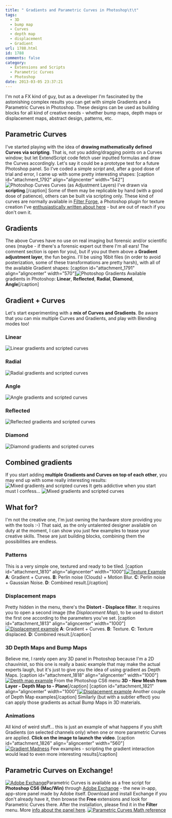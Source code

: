```yaml
---
title: " Gradients and Parametric Curves in Photoshop\t\t"
tags:
  - 3D
  - bump map
  - Curves
  - depth map
  - displacement
  - Gradient
url: 1788.html
id: 1788
comments: false
category:
  - Extensions and Scripts
  - Parametric Curves
  - Photoshop
date: 2013-03-05 23:37:21
---
```


I'm not a FX kind of guy, but as a developer I'm fascinated by the astonishing complex results you can get with simple Gradients and a Parametric Curves in Photoshop. These designs can be used as building blocks for all kind of creative needs - whether bump maps, depth maps or displacement maps, abstract design, patterns, etc. 

Parametric Curves
-----------------

I've started playing with the idea of **drawing mathematically defined Curves via scripting**. That is, not you adding/dragging points on a Curves window; but let ExtendScript code fetch user inputted formulas and draw the Curves accordingly. Let's say it could be a prototype test for a future Photoshop panel. So I've coded a simple _script_ and, after a good dose of trial and error, I came up with some pretty interesting shapes: \[caption id="attachment_1792" align="aligncenter" width="542"\]![Photoshop Curves](http://localhost:8888/wp-content/uploads/2013/03/curves.gif) Curves (as Adjustment Layers) I've drawn via **scripting**.\[/caption\] Some of them may be replicable by hand (with a good dose of patience), others can be built via scripting only. These kind of curves are normally available in [Filter Forge](http://www.filterforge.com/?affiliateid=200188983 "Filter Forge Photoshop plugin"), a Photoshop plugin for texture creation I've [enthusiastically written about here](http://localhost:8888/2013/02/introducing-filter-forge-for-photoshop/ "Introducing Filter Forge") \- but are out of reach if you don't own it.

Gradients
---------

The above Curves have no use on real imaging but forensic and/or scientific ones (maybe - if there's a forensic expert out there I'm all ears! The comment section is open for you), but if you put them above a **Gradient adjustment layer**, the fun begins. I'll be using 16bit files (in order to avoid posterization, some of these transformations are pretty harsh), with all of the available Gradient shapes: \[caption id="attachment_1791" align="aligncenter" width="570"\]![Photoshop Gradients](http://localhost:8888/wp-content/uploads/2013/03/gradients.png) Available gradients in Photoshop: **Linear**, **Reflected**, **Radial**, **Diamond**, **Angle**\[/caption\]

Gradient + Curves
-----------------

Let's start experimenting with a **mix of Curves and Gradients**. Be aware that you can mix multiple Curves and Gradients, and play with Blending modes too!

### Linear

![Linear gradients and scripted curves](http://localhost:8888/wp-content/uploads/2013/03/Linear.jpg)

### Radial

![Radial gradients and scripted curves](http://localhost:8888/wp-content/uploads/2013/03/Radial.jpg)

### Angle

![Angle gradients and scripted curves](http://localhost:8888/wp-content/uploads/2013/03/Angle.jpg)

### Reflected

![Reflected gradients and scripted curves](http://localhost:8888/wp-content/uploads/2013/03/Reflected.jpg)

### Diamond

![Diamond gradients and scripted curves](http://localhost:8888/wp-content/uploads/2013/03/Diamond.jpg)

Combined gradients
------------------

If you start adding **multiple Gradients and Curves on top of each other**, you may end up with some really interesting results: ![Mixed gradients and scripted curves](http://localhost:8888/wp-content/uploads/2013/03/Mixed_01.jpg) It gets addictive when you start must I confess... ![Mixed gradients and scripted curves](http://localhost:8888/wp-content/uploads/2013/03/Mixed_02.jpg)

What for?
---------

I'm not the creative one, I'm just owning the hardware store providing you with the tools :-) That said, as the only untalented designer available on duty at the moment, I can show you just few examples to tease your creative skills. These are just building blocks, combining them the possibilities are endless.

### Patterns

This is a very simple one, textured and ready to be tiled. \[caption id="attachment_1810" align="aligncenter" width="1000"\][![Texture Example](http://localhost:8888/wp-content/uploads/2013/03/Texture_example.jpg)](http://localhost:8888/wp-content/uploads/2013/03/Texture_example.jpg) **A**: Gradient + Curves. **B**: Perlin noise (Clouds) + Motion Blur. **C**: Perlin noise + Gaussian Noise. **D**: Combined result.\[/caption\]

### Displacement maps

Pretty hidden in the menu, there's the **Distort - Displace filter**. It requires you to open a second image (the _Displacement Map_), to be used to distort the first one according to the parameters you've set. \[caption id="attachment_1813" align="aligncenter" width="1000"\][![Displacement example](http://localhost:8888/wp-content/uploads/2013/03/Displacement_example.jpg)](http://localhost:8888/wp-content/uploads/2013/03/Displacement_example.jpg) **A**: Gradient + Curves. **B**: Texture. **C**: Texture displaced. **D**: Combined result.\[/caption\]

### 3D Depth Maps and Bump Maps

Believe me, I rarely open any 3D panel in Photoshop because I'm a 2D chauvinist, so this one is really a basic example that may make the actual experts laugh, but it's just to give you the idea of using gradient as Depth Maps. \[caption id="attachment_1818" align="aligncenter" width="1000"\][![Depth map example](http://localhost:8888/wp-content/uploads/2013/03/Depth_map.jpg)](http://localhost:8888/wp-content/uploads/2013/03/Depth_map.jpg) From the Photoshop CS6 menu **3D - New Mesh from Layer - Depth Map to - Plane**\[/caption\] \[caption id="attachment_1821" align="aligncenter" width="1000"\][![Displacement example](http://localhost:8888/wp-content/uploads/2013/03/Displacement_example_02.jpg)](http://localhost:8888/wp-content/uploads/2013/03/Displacement_example_02.jpg) Another couple of Depth Map examples\[/caption\] Similarly (but with a subtler effect) you can apply those gradients as actual Bump Maps in 3D materials.

### Animations

All kind of weird stuff... this is just an example of what happens if you shift Gradients (on selected channels only) when one or more parametric Curves are applied. **Click on the image to launch the video**. \[caption id="attachment_1826" align="aligncenter" width="560"\][![Gradient Madness](http://localhost:8888/wp-content/uploads/2013/03/Movie.jpg)](http://localhost:8888/wp-content/uploads/2013/03/Gradient_madness.mp4) Few examples - scripting the gradient interaction would lead to even more interesting results\[/caption\]

Parametric Curves on Exchange!
------------------------------

[![Adobe Exchange](http://localhost:8888/wp-content/uploads/2013/03/Exchange.png)](https://www.adobeexchange.com)Parametric Curves is available as a free script for **Photoshop CS6 (Mac/Win)** through [Adobe Exchange](http://www.adobeexchange.com "Adobe Exchange panel") \- the new in-app, app-store panel made by Adobe itself. Download and install Exchange if you don't already have it, then browse the **Free** extensions and look for Parametric Curves there. After the installation, please find it in the **Filter** menu. More [info about the panel here](http://localhost:8888/2013/03/parametric-curves-script-for-photoshop-user-guide/ "Parametric Curves free script User Guide"). [![Parametric Curves Math reference](http://localhost:8888/wp-content/uploads/2013/03/ParametricCurves_interface_Math.jpg)](http://localhost:8888/2013/03/parametric-curves-script-for-photoshop-user-guide/ "Parametric Curves free script User Guide")